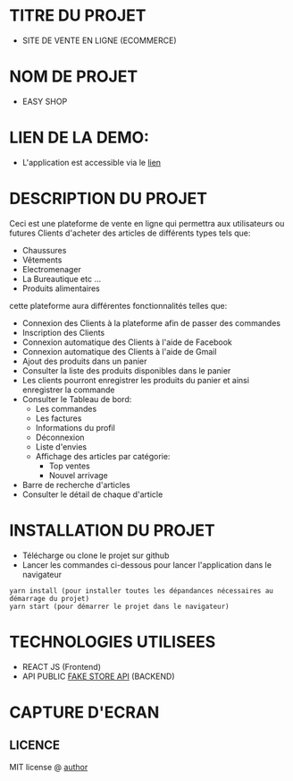 # TITRE DU PROJET
- SITE DE VENTE EN LIGNE (ECOMMERCE)
# NOM DE PROJET
- EASY SHOP
# LIEN DE LA DEMO:
- L'application est accessible via le [lien](https://goueguy-market.netlify.app/)
# DESCRIPTION DU PROJET
Ceci est une plateforme de vente en ligne qui permettra aux utilisateurs ou futures Clients d'acheter des articles de différents types tels que:
- Chaussures
- Vêtements
- Electromenager
- La Bureautique etc ...
- Produits alimentaires

cette  plateforme aura différentes fonctionnalités telles que:
- Connexion des Clients à la plateforme afin de passer des commandes
- Inscription des Clients
- Connexion automatique des Clients à l'aide de Facebook
- Connexion automatique des Clients à l'aide de Gmail
- Ajout des produits dans un panier
- Consulter la liste des produits disponibles dans le panier
- Les clients pourront enregistrer les produits du panier et ainsi enregistrer la commande
- Consulter le Tableau de bord:
    - Les commandes
    - Les factures
    - Informations du profil
    - Déconnexion
    - Liste d'envies
    - Affichage des articles par catégorie:
        - Top ventes
        - Nouvel arrivage
- Barre de recherche d'articles
- Consulter le détail de chaque d'article
# INSTALLATION  DU PROJET

- Télécharge ou clone le projet sur github
- Lancer les commandes ci-dessous pour lancer l'application dans le navigateur
```
yarn install (pour installer toutes les dépandances nécessaires au démarrage du projet)
yarn start (pour démarrer le projet dans le navigateur)

```
# TECHNOLOGIES UTILISEES
- REACT JS (Frontend)
- API PUBLIC [FAKE STORE API](https://fakestoreapi.com/) (BACKEND)
# CAPTURE D'ECRAN

## LICENCE

MIT license @ [author](https://goueguy.github.io)
